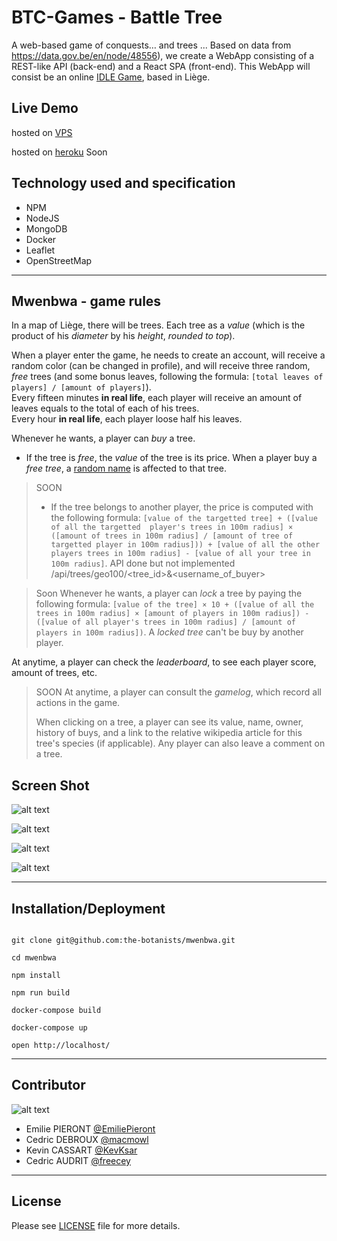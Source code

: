 # BTC-Games - Battle Tree


A web-based game of conquests… and trees ...
Based on data from https://data.gov.be/en/node/48556), we create a WebApp consisting of a REST-like API (back-end) and a React SPA (front-end). This WebApp will consist be an online [IDLE Game](https://en.wikipedia.org/wiki/Incremental_game), based in Liège.


## Live Demo

hosted on [VPS](https://battletree.neant.be/)

hosted on [heroku](https://btc-liege.herokuapp.com/) Soon

## Technology used and specification

- NPM
- NodeJS
- MongoDB
- Docker
- Leaflet
- OpenStreetMap
___

## Mwenbwa - game rules

In a map of Liège, there will be trees. Each tree as a _value_ (which is the product of his _diameter_ by his _height_, *rounded to top*). 

When a player enter the game, he needs to create an account, will receive a random color (can be changed in profile), and will receive three random, *free* trees (and some bonus leaves, following the formula: `[total leaves of players] / [amount of players]`).  
Every fifteen minutes **in real life**, each player will receive an amount of leaves equals to the total of each of his trees.  
Every hour **in real life**, each player loose half his leaves.

Whenever he wants, a player can _buy_ a tree. 

- If the tree is *free*, the _value_ of the tree is its price. When a player buy a *free tree*, a [random name](https://www.npmjs.com/package/fantasy-name-generator) is affected to that tree.


> SOON
> - If the tree belongs to another player, the price is computed with the following formula: `[value of the targetted tree] + ([value of all the targetted  player's trees in 100m radius] × ([amount of trees in 100m radius] / [amount of tree of targetted player in 100m radius])) + [value of all the other players trees in 100m radius] - [value of all your tree in 100m radius]`.
API done but not implemented /api/trees/geo100/<tree_id>&<username_of_buyer>

> Soon
> Whenever he wants, a player can *lock* a tree by paying the following formula: `[value of the tree] × 10 + ([value of all the trees in 100m radius] × [amount of players in 100m radius]) - ([value of all player's trees in 100m radius] / [amount of players in 100m radius])`. A *locked tree* can't be buy by another player.
>

At anytime, a player can check the *leaderboard*, to see each player score, amount of trees, etc.  

> SOON
> At anytime, a player can consult the *gamelog*, which record all actions in the game.
> 
> When clicking on a tree, a player can see its value, name, owner, history of buys, and a link to the relative wikipedia article for this tree's species (if applicable). Any player can also leave a comment on a tree.


## Screen Shot

![alt text](doc/screenshot/sshome.png?raw=true "Homepage - Login" )

![alt text](doc/screenshot/ssgameboard.png?raw=true "Gameboard - Map" )

![alt text](doc/screenshot/ssprofile.png?raw=true "Profile Edit" )

![alt text](doc/screenshot/ssscrore.png?raw=true "Score Board" )


___
## Installation/Deployment

```

git clone git@github.com:the-botanists/mwenbwa.git

cd mwenbwa

npm install

npm run build

docker-compose build

docker-compose up

open http://localhost/

```

___
## Contributor

![alt text](doc/team-4p.jpg?raw=true "Team Pictures" )

* Emilie PIERONT    [@EmiliePieront](https://github.com/EmiliePieront/)
* Cedric DEBROUX    [@macmowl](https://github.com/Cedricdebroux/)
* Kevin CASSART     [@KevKsar](https://github.com/KevKsar/)
* Cedric AUDRIT     [@freecey](https://github.com/freecey/)

___

## License
Please see [LICENSE](https://github.com/the-botanists/mwenbwa/raw/main/LICENSE) file for more details.
